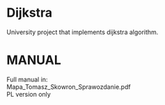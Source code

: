 # Dijkstra
University project that implements dijkstra algorithm. </br>

# MANUAL
Full manual in: </br>
Mapa_Tomasz_Skowron_Sprawozdanie.pdf </br> 
PL version only

